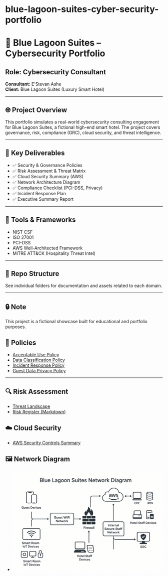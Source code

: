 # blue-lagoon-suites-cyber-security-portfolio
# 🏨 Blue Lagoon Suites – Cybersecurity Portfolio

## Role: Cybersecurity Consultant  
**Consultant:** E'Stevan Ashe  
**Client:** Blue Lagoon Suites (Luxury Smart Hotel)

---

## 🌐 Project Overview

This portfolio simulates a real-world cybersecurity consulting engagement for Blue Lagoon Suites, a fictional high-end smart hotel. The project covers governance, risk, compliance (GRC), cloud security, and threat intelligence.

---

## 📂 Key Deliverables

- ✅ Security & Governance Policies
- ✅ Risk Assessment & Threat Matrix
- ✅ Cloud Security Summary (AWS)
- ✅ Network Architecture Diagram
- ✅ Compliance Checklist (PCI-DSS, Privacy)
- ✅ Incident Response Plan
- ✅ Executive Summary Report

---

## 📌 Tools & Frameworks

- NIST CSF
- ISO 27001
- PCI-DSS
- AWS Well-Architected Framework
- MITRE ATT&CK (Hospitality Threat Intel)

---

## 📁 Repo Structure

See individual folders for documentation and assets related to each domain.

---

## 🔒 Note

This project is a fictional showcase built for educational and portfolio purposes.
## 📑 Policies

- [Acceptable Use Policy](policies/acceptable-use-policy.md)
- [Data Classification Policy](policies/data-classification-policy.md)
- [Incident Response Policy](policies/incident-response-policy.md)
- [Guest Data Privacy Policy](policies/guest-privacy-policy.md)

---

## 🔍 Risk Assessment

- [Threat Landscape](risk-assessment/threat-landscape.md)
- [Risk Register (Markdown)](risk-assessment/risk-register.md)
## ☁️ Cloud Security

- [AWS Security Controls Summary](cloud-security/aws-security-controls.md)
## 🖼️ Network Diagram

- ![Smart Hotel Network Diagram](network-diagram/blue-lagoon-network-diagram.png)
